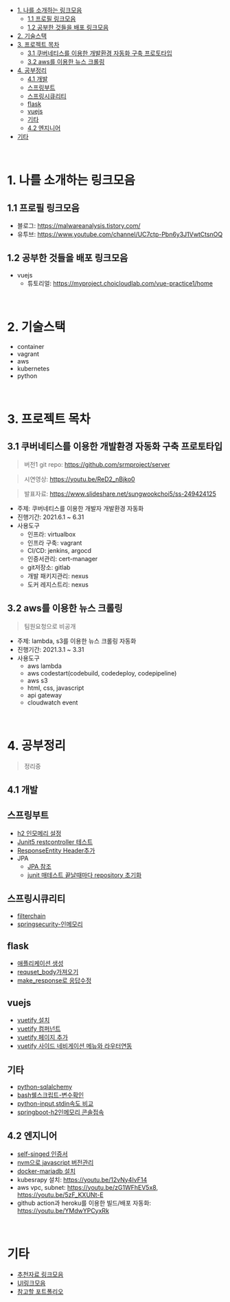 - [1. 나를 소개하는 링크모음](#1-나를-소개하는-링크모음)
  - [1.1 프로필 링크모음](#11-프로필-링크모음)
  - [1.2 공부한 것들을 배포 링크모음](#12-공부한-것들을-배포-링크모음)
- [2. 기술스택](#2-기술스택)
- [3. 프로젝트 목차](#3-프로젝트-목차)
  - [3.1 쿠버네티스를 이용한 개발환경 자동화 구축 프로토타입](#31-쿠버네티스를-이용한-개발환경-자동화-구축-프로토타입)
  - [3.2 aws를 이용한 뉴스 크롤링](#32-aws를-이용한-뉴스-크롤링)
- [4. 공부정리](#4-공부정리)
  - [4.1 개발](#41-개발)
  - [스프링부트](#스프링부트)
  - [스프링시큐리티](#스프링시큐리티)
  - [flask](#flask)
  - [vuejs](#vuejs)
  - [기타](#기타)
  - [4.2 엔지니어](#42-엔지니어)
- [기타](#기타-1)

<br>

# 1. 나를 소개하는 링크모음
## 1.1 프로필 링크모음
* 블로그: https://malwareanalysis.tistory.com/
* 유투브: https://www.youtube.com/channel/UC7ctp-Pbn6y3J1VwtCtsnOQ

## 1.2 공부한 것들을 배포 링크모음
* vuejs
  * 튜토리얼: https://myproject.choicloudlab.com/vue-practice1/home

<br>

# 2. 기술스택
* container
* vagrant
* aws
* kubernetes
* python

<br>

# 3. 프로젝트 목차
## 3.1 쿠버네티스를 이용한 개발환경 자동화 구축 프로토타입
> 버전1 git repo: https://github.com/srmproject/server

> 시연영상: https://youtu.be/ReD2_nBjko0

> 발표자료: https://www.slideshare.net/sungwookchoi5/ss-249424125

* 주제: 쿠버네티스를 이용한 개발자 개발환경 자동화
* 진행기간: 2021.6.1 ~ 6.31
* 사용도구
  * 인프라: virtualbox
  * 인프라 구축: vagrant
  * CI/CD: jenkins, argocd
  * 인증서관리: cert-manager
  * git저장소: gitlab
  * 개발 패키지관리: nexus
  * 도커 레지스트리: nexus

## 3.2 aws를 이용한 뉴스 크롤링
> 팀원요청으로 비공개

* 주제: lambda, s3를 이용한 뉴스 크롤링 자동화
* 진행기간: 2021.3.1 ~ 3.31
* 사용도구
  * aws lambda
  * aws codestart(codebuild, codedeploy, codepipeline)
  * aws s3
  * html, css, javascript
  * api gateway
  * cloudwatch event

<br>

# 4. 공부정리
> 정리중
## 4.1 개발
## 스프링부트
* [h2 인모메리 설정](./documentation/springboot/inmemory_h2_configuration.md)
* [Junit5 restcontroller 테스트](./documentation/springboot/junit5/restcontroller테스트.md)
* [ResponseEntity Header추가](./documentation/springboot/ResponseEntity_addheader.md)
* JPA
  * [JPA 참조](./documentation/springboot/jpa/참조.md)
  * [junit 매테스트 끝날때마다 repository 초기화](./documentation/springboot/jpa/junit5_aftereach.md)
## 스프링시큐리티
* [filterchain](./documentation/springseucirty/filterchain.md)
* [springsecurity-인메모리](./documentation/springseucirty/InmemoryUser.md)
## flask
* [애플리케이션 생성](./documentation/flask/create_application.md)
* [requset_body가져오기](./documentation/flask/request_body.md)
* [make_response로 응답수정](./documentation/flask/make_response.md)
## vuejs
* [vuetify 설치](./documentation/vuejs/vuetify/install.md)
* [vuetify 컴퍼넌트](./documentation/vuejs/vuetify/required_vuetify_components.md)
* [vuetify 페이지 추가](./documentation/vuejs/vuetify/helloworld.md)
* [vuetify 사이드 네비게이션 메뉴와 라우터연동](./documentation/vuejs/vuetify/vlist-router.md)
## 기타
* [python-sqlalchemy](https://malwareanalysis.tistory.com/141)
* [bash쉘스크립트-변수확인](https://malwareanalysis.tistory.com/158)
* [python-input,stdin속도 비교](https://malwareanalysis.tistory.com/156)
* [springboot-h2인메모리 콘솔접속](https://malwareanalysis.tistory.com/160)

## 4.2 엔지니어
* [self-singed 인증서](documentation/linux_selfsigncert.md)
* [nvm으로 javascript 버전관리](https://malwareanalysis.tistory.com/145)
* [docker-mariadb 설치](https://malwareanalysis.tistory.com/140)
* kubesrapy 설치: https://youtu.be/12vNy4IvF14
* aws vpc, subnet: https://youtu.be/zG1WFhEV5x8, https://youtu.be/5zF_KXUNt-E
* github action과 heroku를 이용한 빌드/배포 자동화: https://youtu.be/YMdwYPCyxRk

<br>

# 기타
* [추천자료 링크모음](./documentation/etc/추천자료.md)
* [UI링크모음](./documentation/etc/참고UI.md)
* [참고할 포트폴리오](./documentation/etc/다른사람포트폴리오.md)
